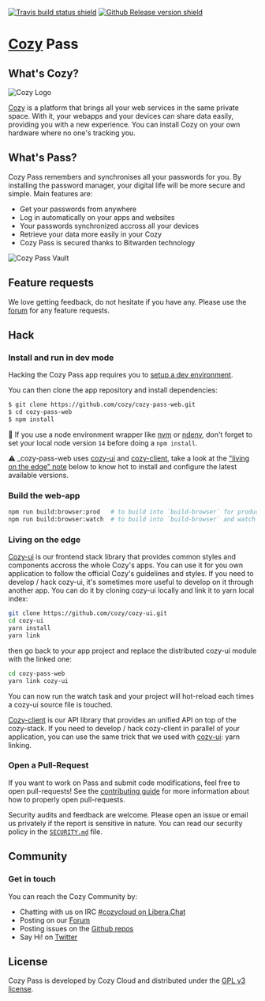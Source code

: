 [![Travis build status shield](https://img.shields.io/travis/com/cozy/cozy-pass-web/master.svg)](https://travis-ci.org/cozy/cozy-pass-web)
[![Github Release version shield](https://img.shields.io/github/tag/cozy/cozy-pass-web.svg)](https://github.com/cozy/cozy-pass-web/releases)

[Cozy] Pass
=======================

What's Cozy?
------------

![Cozy Logo](https://cdn.rawgit.com/cozy/cozy-guidelines/master/templates/cozy_logo_small.svg)

[Cozy] is a platform that brings all your web services in the same private space.  With it, your webapps and your devices can share data easily, providing you with a new experience. You can install Cozy on your own hardware where no one's tracking you.


What's Pass?
------------------

Cozy Pass remembers and synchronises all your passwords for you. By installing the password manager, your digital life will be more secure and simple. Main features are:

- Get your passwords from anywhere
- Log in automatically on your apps and websites
- Your passwords synchronized accross all your devices
- Retrieve your data more easily in your Cozy
- Cozy Pass is secured thanks to Bitwarden technology

![Cozy Pass Vault](https://raw.githubusercontent.com/cozy/cozy-pass-web/master/stores/cozy/screenshots/en/screenshot01.png "My Vault")


Feature requests
------------------

We love getting feedback, do not hesitate if you have any. Please use the [forum](https://forum.cozy.io/) for any feature requests.

Hack
------------------

### Install and run in dev mode

Hacking the Cozy Pass app requires you to [setup a dev environment][setup].

You can then clone the app repository and install dependencies:

```sh
$ git clone https://github.com/cozy/cozy-pass-web.git
$ cd cozy-pass-web
$ npm install
```

:pushpin: If you use a node environment wrapper like [nvm] or [ndenv], don't forget to set your local node version `14` before doing a `npm install`.

:warning: _cozy-pass-web uses [cozy-ui] and [cozy-client], take a look at the ["living on the edge" note](#living-on-the-edge) below to know hot to install and configure the latest available versions.


### Build the web-app

```bash
npm run build:browser:prod   # to build into `build-browser` for production
npm run build:browser:watch  # to build into `build-browser` and watch changes
```

### Living on the edge

[Cozy-ui] is our frontend stack library that provides common styles and components accross the whole Cozy's apps. You can use it for you own application to follow the official Cozy's guidelines and styles. If you need to develop / hack cozy-ui, it's sometimes more useful to develop on it through another app. You can do it by cloning cozy-ui locally and link it to yarn local index:

```sh
git clone https://github.com/cozy/cozy-ui.git
cd cozy-ui
yarn install
yarn link
```

then go back to your app project and replace the distributed cozy-ui module with the linked one:

```sh
cd cozy-pass-web
yarn link cozy-ui
```

You can now run the watch task and your project will hot-reload each times a cozy-ui source file is touched.

[Cozy-client] is our API library that provides an unified API on top of the cozy-stack. If you need to develop / hack cozy-client in parallel of your application, you can use the same trick that we used with [cozy-ui]: yarn linking.

### Open a Pull-Request

If you want to work on Pass and submit code modifications, feel free to open pull-requests! See the [contributing guide][contribute] for more information about how to properly open pull-requests.

Security audits and feedback are welcome. Please open an issue or email us privately if the report is sensitive in nature. You can read our security policy in the [`SECURITY.md`][security] file.


Community
------------------

### Get in touch

You can reach the Cozy Community by:

- Chatting with us on IRC [#cozycloud on Libera.Chat][libera]
- Posting on our [Forum][forum]
- Posting issues on the [Github repos][github]
- Say Hi! on [Twitter][twitter]

License
-------

Cozy Pass is developed by Cozy Cloud and distributed under the [GPL v3 license][gpl-3.0].

[contribute]: https://github.com/cozy/cozy-stack/blob/master/docs/CONTRIBUTING.md
[cozy-client]: https://github.com/cozy/cozy-client
[cozy-ui]: https://github.com/cozy/cozy-ui
[cozy]: https://cozy.io "Cozy Cloud"
[forum]: https://forum.cozy.io/
[github]: https://github.com/cozy/
[gpl-3.0]: LICENSE.txt
[libera]: https://web.libera.chat/#cozycloud
[ndenv]: https://github.com/riywo/ndenv
[nvm]: https://github.com/creationix/nvm
[security]: https://github.com/cozy/cozy-stack/blob/master/docs/security.md
[setup]: https://docs.cozy.io/en/tutorials/app/#install-the-development-environment "Cozy dev docs: Set up the Development Environment"
[twitter]: https://twitter.com/cozycloud